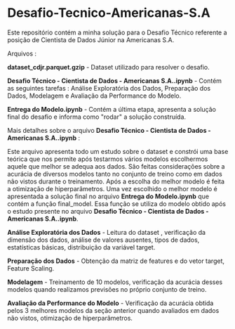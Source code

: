 # Desafio-Tecnico-Americanas-S.A
Este repositório contém a minha solução para o Desafio Técnico referente a posição de Cientista de Dados Júnior na Americanas S.A.

Arquivos :

**dataset_cdjr.parquet.gzip** - Dataset utilizado para resolver o desafio.

**Desafio Técnico - Cientista de Dados - Americanas S.A..ipynb** - Contém as seguintes tarefas : Análise Exploratória dos Dados, Preparação dos Dados, Modelagem e Avaliação da Performance do Modelo.

**Entrega do Modelo.ipynb** - Contém a última etapa, apresenta a solução final do desafio e informa como "rodar" a solução construída.

Mais detalhes sobre o arquivo **Desafio Técnico - Cientista de Dados - Americanas S.A..ipynb** :

Este arquivo apresenta todo um estudo sobre o dataset e constrói uma base teórica que nos permite após testarmos vários modelos escolhermos aquele que melhor se adequa aos dados. São feitas considerações sobre a acurácia de diversos modelos tanto no conjunto de treino como em dados não vistos durante o treinamento. Após a escolha do melhor modelo é feita a otimização de hiperparâmetros. Uma vez escolhido o melhor modelo é apresentada a solução final no arquivo **Entrega do Modelo.ipynb** que contém a função final_model. Essa função se utiliza do modelo obtido após o estudo presente no arquivo **Desafio Técnico - Cientista de Dados - Americanas S.A..ipynb**.

**Análise Exploratória dos Dados** - Leitura do dataset , verificação da dimensão dos dados, análise de valores ausentes, tipos de dados, estatísticas básicas, distribuição da variável target.

**Preparação dos Dados** - Obtenção da matriz de features e do vetor target, Feature Scaling.

**Modelagem** - Treinamento de 10 modelos, verificação da acurácia desses modelos quando realizamos previsões no próprio conjunto de treino.

**Avaliação da Performance do Modelo** - Verificação da acurácia obtida pelos 3 melhores modelos da seção anterior quando avaliados em dados não vistos, otimização de hiperparâmetros. 
